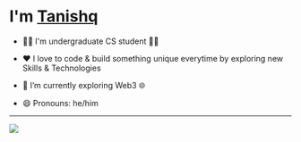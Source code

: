 # I'm [**Tanishq**](https://tanishq.me)

- 👨‍🎓 I'm undergraduate CS student 👨‍💻

- ❤️ I love to code & build something unique everytime by exploring new Skills & Technologies

- 🔭 I’m currently exploring Web3 🌐

- 😄 Pronouns: he/him

<hr>
<img src="https://komarev.com/ghpvc/?username=tanishq-soni&color=50d9eb&label=Profile+views" /> 



